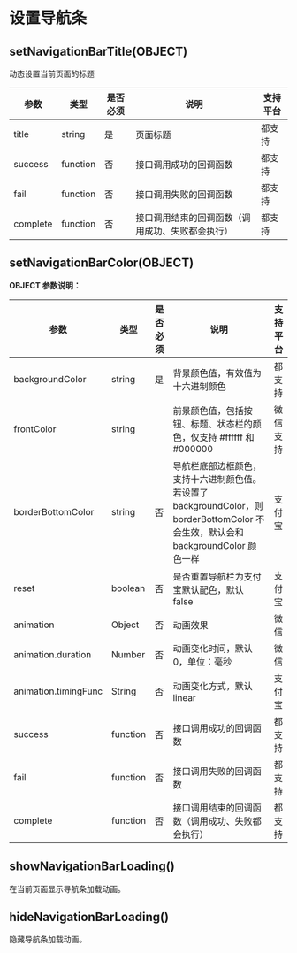 # 设置导航条

## setNavigationBarTitle(OBJECT)

动态设置当前页面的标题

| 参数     | 类型      | 是否必须 | 说明                                                                                                                                                        | 支持平台 |
| -------- | -------- | -------- | ----------------------------------------------------------------------------------------------------------------------------------------------------------- | -------- |
| title      | string   | 是       | 页面标题 | 都支持   |
| success  | function | 否       | 接口调用成功的回调函数                                                                                                                                      | 都支持   |
| fail     | function | 否       | 接口调用失败的回调函数                                                                                                                                      | 都支持   |
| complete | function | 否       | 接口调用结束的回调函数（调用成功、失败都会执行）                                                                                                            | 都支持   |




## setNavigationBarColor(OBJECT)

**OBJECT 参数说明：**

| 参数     | 类型      | 是否必须 | 说明                                                                                                                                                        | 支持平台 |
| -------- | -------- | -------- | ----------------------------------------------------------------------------------------------------------------------------------------------------------- | -------- |
| backgroundColor      | string   | 是       | 背景颜色值，有效值为十六进制颜色 | 都支持   |
| frontColor  | string |        | 前景颜色值，包括按钮、标题、状态栏的颜色，仅支持 #ffffff 和 #000000                                                                                                                                      | 微信支持   |
| borderBottomColor  | string | 否       | 导航栏底部边框颜色，支持十六进制颜色值。若设置了 backgroundColor，则borderBottomColor 不会生效，默认会和 backgroundColor 颜色一样                                                                                                                                      | 支付宝   |
| reset  | boolean | 否       | 是否重置导航栏为支付宝默认配色，默认 false                                                                                                                                      | 支付宝   |
| animation  | Object  | 否       | 动画效果                                                                                                                                     | 微信   |
| animation.duration  | Number | 否       | 动画变化时间，默认0，单位：毫秒                                                                                                                                     | 微信   |
| animation.timingFunc  | String | 否       | 动画变化方式，默认 linear                                                                                                                                     | 支付宝   |
| success  | function | 否       | 接口调用成功的回调函数                                                                                                                                      | 都支持   |
| fail     | function | 否       | 接口调用失败的回调函数                                                                                                                                      | 都支持   |
| complete | function | 否       | 接口调用结束的回调函数（调用成功、失败都会执行）                                                                                                            | 都支持   |


## showNavigationBarLoading()

在当前页面显示导航条加载动画。

## hideNavigationBarLoading()

隐藏导航条加载动画。